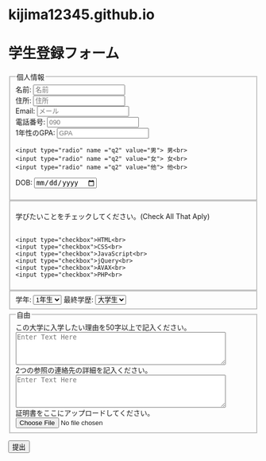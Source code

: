 # kijima12345.github.io
<h1>学生登録フォーム</h1>
<fieldset>
    <link rel="stylesheet" href="css/トライ-14.css">
    <legend> 個人情報</legend>
    <label id="name-label" for="name">名前:</label>
    <input type="text" placeholder="名前"><br>
    <label id="name-label" for="name">住所:</label>
    <input type="text" placeholder="住所"><br>
    <label id="name-label" for="name">Email:</label>
    <input type="text" placeholder="メール"><br>
    <label id="name-label" for="name">電話番号:</label>
    <input type="text" placeholder="090"><br>
    <label id="name-label" for="name">1年性のGPA:</label>
    <input type="text" placeholder="GPA"><br>

    <input type="radio" name ="q2" value="男"> 男<br>
    <input type="radio" name ="q2" value="女"> 女<br>
    <input type="radio" name ="q2" value="他"> 他<br>

DOB: <input type="date"> 

</fieldset>

<fieldset>
    <p>学びたいことをチェックしてください。(Check All That Aply)<br><br>


    <input type="checkbox">HTML<br>
    <input type="checkbox">CSS<br>
    <input type="checkbox">JavaScript<br>
    <input type="checkbox">jQuery<br>
    <input type="checkbox">AVAX<br>
    <input type="checkbox">PHP<br>

</fieldset>

<fieldset>
    学年:
    <select>
    <option value="left">1年生</option>
    <option value="right">2年生</option>
    <option value="conservative">3年生</option>
    <option value="nazi">4年生</option>
    </select>
    最終学歴:
    <select>
    <option value="left">大学生</option>
    <option value="right">高校生</option>
    <option value="conservative">中学生</option>
    </select>
</fieldset>

<fieldset>
    <legend>自由</legend>
    この大学に入学したい理由を50字以上で記入ください。
    <textarea rows="4" cols="50" placeholder="Enter Text Here"></textarea><br>
    2つの参照の連絡先の詳細を記入ください。<br>
    <textarea rows="4" cols="50" placeholder="Enter Text Here"></textarea><br>
    証明書をここにアップロードしてください。<br>
    <input type="file"><br>
</fieldset>

<button type="submit" >提出</button>
